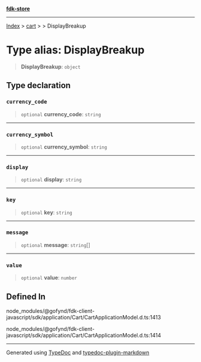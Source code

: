 [**fdk-store**](../../../README.md)
***

[Index](../../../API.md) > [cart](../../README.md) > [<internal>](../README.md) > DisplayBreakup

# Type alias: DisplayBreakup

> **DisplayBreakup**: `object`

## Type declaration

### `currency_code`

> `optional` **currency\_code**: `string`

***

### `currency_symbol`

> `optional` **currency\_symbol**: `string`

***

### `display`

> `optional` **display**: `string`

***

### `key`

> `optional` **key**: `string`

***

### `message`

> `optional` **message**: `string`[]

***

### `value`

> `optional` **value**: `number`

## Defined In

node\_modules/@gofynd/fdk-client-javascript/sdk/application/Cart/CartApplicationModel.d.ts:1413

node\_modules/@gofynd/fdk-client-javascript/sdk/application/Cart/CartApplicationModel.d.ts:1414

***
Generated using [TypeDoc](https://typedoc.org/) and [typedoc-plugin-markdown](https://www.npmjs.com/package/typedoc-plugin-markdown)
